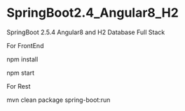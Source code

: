 # SpringBoot2.4_Angular8_H2 


SpringBoot 2.5.4  Angular8 and H2 Database   Full Stack   


For FrontEnd    

npm install     

npm start     



For Rest   

mvn clean package spring-boot:run    


